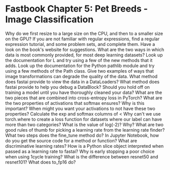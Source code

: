 # Fastbook Chapter 5:  Pet Breeds - Image Classification



Why do we first resize to a large size on the CPU, and then to a smaller size on the GPU?
If you are not familiar with regular expressions, find a regular expression tutorial, and some problem sets, and complete them. Have a look on the book's website for suggestions.
What are the two ways in which data is most commonly provided, for most deep learning datasets?
Look up the documentation for L and try using a few of the new methods that it adds.
Look up the documentation for the Python pathlib module and try using a few methods of the Path class.
Give two examples of ways that image transformations can degrade the quality of the data.
What method does fastai provide to view the data in a DataLoaders?
What method does fastai provide to help you debug a DataBlock?
Should you hold off on training a model until you have thoroughly cleaned your data?
What are the two pieces that are combined into cross-entropy loss in PyTorch?
What are the two properties of activations that softmax ensures? Why is this important?
When might you want your activations to not have these two properties?
Calculate the exp and softmax columns of <
Why can't we use torch.where to create a loss function for datasets where our label can have more than two categories?
What is the value of log(-2)? Why?
What are two good rules of thumb for picking a learning rate from the learning rate finder?
What two steps does the fine_tune method do?
In Jupyter Notebook, how do you get the source code for a method or function?
What are discriminative learning rates?
How is a Python slice object interpreted when passed as a learning rate to fastai?
Why is early stopping a poor choice when using 1cycle training?
What is the difference between resnet50 and resnet101?
What does to_fp16 do?
